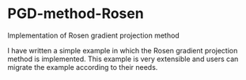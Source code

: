 # PGD-method-Rosen
Implementation of Rosen gradient projection method

I have written a simple example in which the Rosen gradient projection method is implemented. 
This example is very extensible and users can migrate the example according to their needs.
